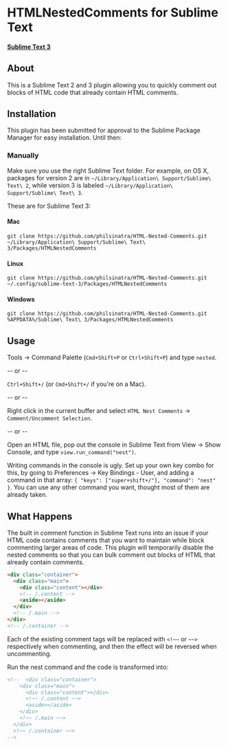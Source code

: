 # HTMLNestedComments for Sublime Text
#### [Sublime Text 3](http://www.sublimetext.com/3)

## About
This is a Sublime Text 2 and 3 plugin allowing you to quickly comment out blocks of HTML code that already contain HTML comments.


## Installation
This plugin has been submitted for approval to the Sublime Package Manager for easy installation. Until then:

### Manually
Make sure you use the right Sublime Text folder. For example, on OS X, packages for version 2 are in `~/Library/Application\ Support/Sublime\ Text\ 2`, while version 3 is labeled `~/Library/Application\ Support/Sublime\ Text\ 3`.

These are for Sublime Text 3:

#### Mac
`git clone https://github.com/philsinatra/HTML-Nested-Comments.git ~/Library/Application\ Support/Sublime\ Text\ 3/Packages/HTMLNestedComments`

#### Linux
`git clone https://github.com/philsinatra/HTML-Nested-Comments.git ~/.config/sublime-text-3/Packages/HTMLNestedComments`

#### Windows
`git clone https://github.com/philsinatra/HTML-Nested-Comments.git %APPDATA%/Sublime\ Text\ 3/Packages/HTMLNestedComments`

## Usage
Tools -> Command Palette (`Cmd+Shift+P` or `Ctrl+Shift+P`) and type `nested`.

-- or --

`Ctrl+Shift+/` (or `Cmd+Shift+/` if you're on a Mac).

-- or --

Right click in the current buffer and select `HTML Nest Comments` -> `Comment/Uncomment Selection`.

-- or --

Open an HTML file, pop out the console in Sublime Text from View -> Show Console, and type `view.run_command("nest")`.

Writing commands in the console is ugly. Set up your own key combo for this, by going to Preferences -> Key Bindings - User, and adding a command in that array: `{ "keys": ["super+shift+/"], "command": "nest" }`. You can use any other command you want, thought most of them are already taken.

## What Happens
The built in comment function in Sublime Text runs into an issue if your HTML code contains comments that you want to maintain while block commenting larger areas of code. This plugin will temporarily disable the nested comments so that you can bulk comment out blocks of HTML that already contain comments.

```html
<div class="container">
  <div class="main">
    <div class="content"></div>
    <!-- /.content -->
    <aside></aside>
  </div>
  <!-- /.main -->
</div>
<!-- /.container -->
```

Each of the existing comment tags will be replaced with `<!~~` or `~~>` respectively when commenting, and then the effect will be reversed when uncommenting.

Run the nest command and the code is transformed into:

```html
<!--  <div class="container">
    <div class="main">
      <div class="content"></div>
      <!~~ /.content ~~>
      <aside></aside>
    </div>
    <!~~ /.main ~~>
  </div>
  <!~~ /.container ~~>
-->
```

